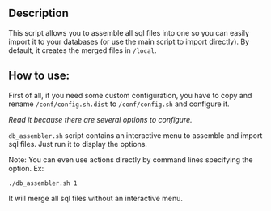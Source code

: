 ## Description

This script allows you to assemble all sql files into one so you can easily import it to your databases (or use the main script to import directly). By default, it creates the merged files in `/local`.

## How to use:

First of all, if you need some custom configuration, you have to copy and rename `/conf/config.sh.dist` to `/conf/config.sh` and configure it.

_Read it because there are several options to configure._

`db_assembler.sh` script contains an interactive menu to assemble and import sql files.
Just run it to display the options.


Note: You can even use actions directly by command lines specifying the option.
Ex:

    ./db_assembler.sh 1  

It will merge all sql files without an interactive menu.


